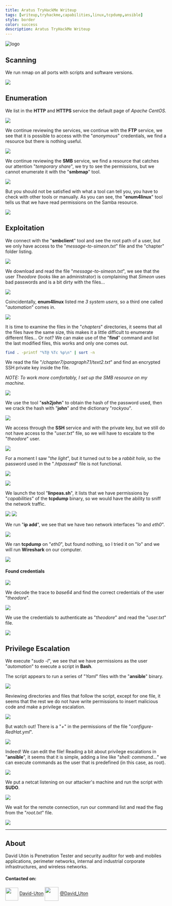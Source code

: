```yaml
---
title: Aratus TryHackMe Writeup
tags: [writeup,tryhackme,capabilities,linux,tcpdump,ansible]
style: border
color: success
description: Aratus TryHackMe Writeup
---
```


![logo](1.png)

## Scanning
We run nmap on all ports with scripts and software versions.

![](2.png)

## Enumeration
We list in the **HTTP** and **HTTPS** service the default page of *Apache CentOS*. 

![](3.png)

We continue reviewing the services, we continue with the **FTP** service, we see that it is possible to access with the "*anonymous*" credentials, we find a resource but there is nothing useful.

![](4.png)

We continue reviewing the **SMB** service, we find a resource that catches our attention "*temporary share*", we try to see the permissions, but we cannot enumerate it with the "**smbmap**" tool.

![](5.png)

But you should not be satisfied with what a tool can tell you, you have to check with other tools or manually.
As you can see, the "**enum4linux**" tool tells us that we have read permissions on the Samba resource.

![](6.png)


## Exploitation
We connect with the "**smbclient**" tool and see the root path of a user, but we only have access to the "*message-to-simeon.txt*" file and the "chapter" folder listing.

![](7.png)

We download and read the file "*message-to-simeon.txt*", we see that the user *Theodore* (looks like an administrator) is complaining that *Simeon* uses bad passwords and is a bit dirty with the files...

![](8.png)

Coincidentally, **enum4linux** listed me *3 system users*, so a third one called "*automation*" comes in.

![](9.png)

It is time to examine the files in the "*chapters*" directories, it seems that all the files have the same size, this makes it a little difficult to enumerate different files... Or not? We can make use of the "**find**" command and list the last modified files, this works and only one comes out. 

```bash
find . -printf "%T@ %Tc %p\n" | sort -n
```

We read the file "*/chapter7/paragraph7.1/text2.txt*" and find an encrypted SSH private key inside the file. 

*NOTE: To work more comfortably, I set up the SMB resource on my machine.*

![](10.png)

We use the tool "**ssh2john**" to obtain the hash of the password used, then we crack the hash with "**john**" and the dictionary "*rockyou*".

![](11.png)

We access through the **SSH** service and with the private key, but we still do not have access to the "*user.txt*" file, so we will have to escalate to the "*theodore*" user.

![](12.png)

For a moment I saw "*the light*", but it turned out to be a *rabbit hole*, so the password used in the "*.htpasswd*" file is not functional.

![](13.png)

![](14.png)

We launch the tool "**linpeas.sh**", it lists that we have permissions by "*capabilities*" of the **tcpdump** binary, so we would have the ability to sniff the network traffic.

![](15.png)
![](16.png)

We run "**ip add**", we see that we have two network interfaces "*lo* and *eth0*".

![](18.png)

We ran **tcpdump** on "*eth0*", but found nothing, so I tried it on "*lo*" and we will run **Wireshark** on our computer.

![](17.png)

#### Found credentials

![](19.png)

We decode the trace to *base64* and find the correct credentials of the user "*theodore*".

![](20.png)

We use the credentials to authenticate as "*theodore*" and read the "*user.txt*" file.

![](21.png)


## Privilege Escalation
We execute "*sudo -l*", we see that we have permissions as the user "*automation*" to execute a script in **Bash**.

The script appears to run a series of "*Yaml*" files with the "**ansible**" binary.

![](22.png)

Reviewing directories and files that follow the script, except for one file, it seems that the rest we do not have write permissions to insert malicious code and make a privilege escalation.

![](23.png)

But watch out! There is a "*+*" in the permissions of the file "*configure-RedHat.yml*".

![](24.png)

Indeed! We can edit the file! Reading a bit about privilege escalations in "**ansible**", it seems that it is simple, adding a line like "*shell: command...*" we can execute commands as the user that is predefined (in this case, as root).

![](25.png)

We put a netcat listening on our attacker's machine and run the script with **SUDO**.

![](26.png)

We wait for the remote connection, run our command list and read the flag from the "*root.txt*" file.

![](27.png)

---
## About

David Utón is Penetration Tester and security auditor for web and mobiles applications, perimeter networks, internal and industrial corporate infrastructures, and wireless networks.

#### Contacted on:

<img src='https://m3n0sd0n4ld.github.io/imgs/linkedin.png' width='40' align='center'> [David-Uton](https://www.linkedin.com/in/david-uton/)
<img src='https://m3n0sd0n4ld.github.io/imgs/twitter.png' width='43' align='center'> [@David_Uton](https://twitter.com/David_Uton)
